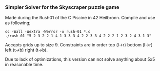 ### Simpler Solver for the Skyscraper puzzle game

Made during the Rush01 of the C Piscine in 42 Heilbronn. Compile and use as following;

```
cc -Wall -Wextra -Werror -o rush-01 *.c
./rush-01 "5 2 3 2 2 1 4 1 3 3 3 4 2 2 3 3 4 2 2 2 1 2 3 2 4 3 1 3"
```

Accepts grids up to size 9. Constraints are in order top (l->r) bottom (l->r) left (t->b) right (t->b).

Due to lack of optimizations, this version can not solve anything about 5x5 in reasonable time.